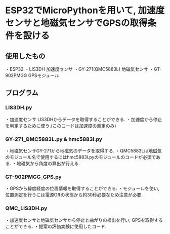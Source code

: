 # ESP32でMicroPythonを用いて, 加速度センサと地磁気センサでGPSの取得条件を設ける

## 使用したもの
・ESP32
・LIS3DH 加速度センサ
・GY-271(QMC5883L) 地磁気センサ
・GT-902PMGG GPSモジュール

## プログラム
### LIS3DH.py
・加速度センサ LIS3DHからデータを取得することができる.
・加速度から停止を判定するために使う.(このコードは加速度の測定のみ)

### GY-271_QMC5883L.py & hmc5883l.py
・地磁気センサGY-271から地磁気のデータを取得する.
・QMC5883Lは地磁気のモジュール名で使用するにはhmc5883l.pyのモジュールのコードが必須である.
・地磁気から角度の算出が行える.

### GT-902PMGG_GPS.py
・GPSから緯度経度の位置情報を取得することができる.
・モジュールを使い, 位置測定を行うには電源Offの状態から約30秒必要なため注意が必要.

### QMC_LIS3DH.py
・加速度センサと地磁気センサから停止と曲がりの検出を行い, GPSを取得することができる.
・提案の評価実験に使用したコード.
